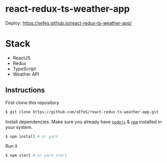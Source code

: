 # react-redux-ts-weather-app
Deploy: https://xefes.github.io/react-redux-ts-weather-app/

# Stack
- ReactJS
- Redux
- TypeScript 
- Weather API 

## Instructions

First clone this repository.
```bash
$ git clone https://github.com/xEfeS/react-redux-ts-weather-app.git
```

Install dependencies. Make sure you already have [`nodejs`](https://nodejs.org/en/) & [`npm`](https://www.npmjs.com/) installed in your system.
```bash
$ npm install # or yarn
```

Run it
```bash
$ npm start # or yarn start
```

